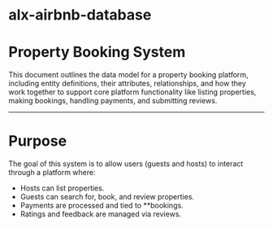 # alx-airbnb-database
# Property Booking System

This document outlines the data model for a property booking platform, including entity definitions, their attributes, relationships, and how they work together to support core platform functionality like listing properties, making bookings, handling payments, and submitting reviews.

---

# Purpose

The goal of this system is to allow users (guests and hosts) to interact through a platform where:
- Hosts can list properties.
- Guests can search for, book, and review properties.
- Payments are processed and tied to **bookings.
- Ratings and feedback are managed via reviews.